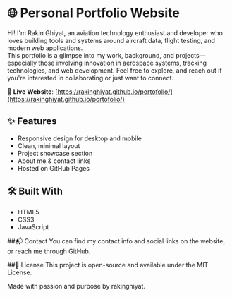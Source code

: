 # 🌐 Personal Portfolio Website

Hi! I'm Rakin Ghiyat, an aviation technology enthusiast and developer who loves building tools and systems around aircraft data, flight testing, and modern web applications.  
This portfolio is a glimpse into my work, background, and projects—especially those involving innovation in aerospace systems, tracking technologies, and web development.
Feel free to explore, and reach out if you're interested in collaborating or just want to connect.

🔗 **Live Website**: [https://rakinghiyat.github.io/portofolio/](https://rakinghiyat.github.io/portofolio/)

## ✨ Features

- Responsive design for desktop and mobile
- Clean, minimal layout
- Project showcase section
- About me & contact links
- Hosted on GitHub Pages

## 🛠 Built With

- HTML5  
- CSS3  
- JavaScript  

##📬 Contact
You can find my contact info and social links on the website, or reach me through GitHub.


##📄 License
This project is open-source and available under the MIT License.

Made with passion and purpose by rakinghiyat.
